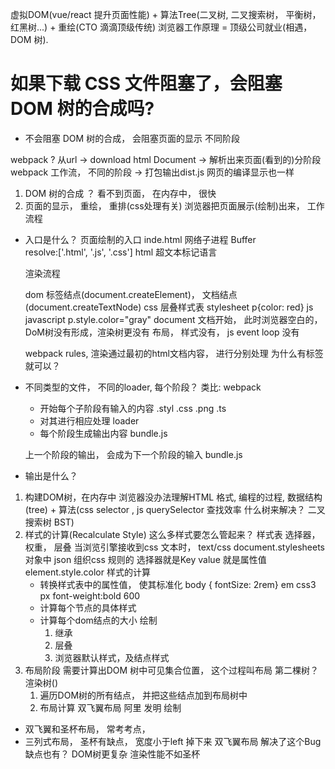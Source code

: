 虚拟DOM(vue/react 提升页面性能) + 算法Tree(二叉树, 二叉搜索树， 平衡树， 红黑树...) + 重绘(CTO 滴滴顶级传统)  浏览器工作原理 = 顶级公司就业(相遇， DOM 树).

# 如果下载 CSS 文件阻塞了，会阻塞 DOM 树的合成吗?
- 不会阻塞 DOM 树的合成， 会阻塞页面的显示 
    不同阶段 

webpack ? 从url -> download html Document -> 解析出来页面(看到的)分阶段 
webpack 工作流， 不同的阶段 -> 打包输出dist.js
网页的编译显示也一样

1. DOM 树的合成 ？ 看不到页面， 在内存中， 很快
2. 页面的显示， 重绘， 重排(css处理有关)
浏览器把页面展示(绘制)出来， 工作流程
- 入口是什么？  页面绘制的入口 inde.html  网络子进程  Buffer  
    resolve:['.html', '.js', '.css']
    html 超文本标记语言  <p>渲染流程</p>
    dom    标签结点(document.createElement)， 文档结点(document.createTextNode)
    css 层叠样式表  stylesheet  p{color: red}
    js javascript   p.style.color="gray"
    document 文档开始， 此时浏览器空白的， DoM树没有形成，渲染树更没有
    布局， 样式没有， js event loop 没有

    webpack rules, 渲染通过最初的html文档内容， 进行分别处理 
    为什么有标签就可以？


- 不同类型的文件， 不同的loader,
    每个阶段？ 
    类比: 
    webpack 
    - 开始每个子阶段有输入的内容  .styl .css .png .ts
    - 对其进行相应处理   loader
    - 每个阶段生成输出内容  bundle.js

    上一个阶段的输出， 会成为下一个阶段的输入 bundle.js

- 输出是什么？


1. 构建DOM树，在内存中
    浏览器没办法理解HTML 格式,
    编程的过程,  数据结构(tree) + 算法(css selector , js querySelector  查找效率 什么树来解决？ 二叉搜索树 BST)
2. 样式的计算(Recalculate Style)
    这么多样式要怎么管起来？ 样式表
    选择器， 权重， 层叠
    当浏览引擎接收到css 文本时， text/css
    document.stylesheets 对象中  json 组织css 规则的
    选择器就是Key value 就是属性值
    element.style.color
    样式的计算
    - 转换样式表中的属性值， 使其标准化
        body { fontSize: 2rem} em css3 px
        font-weight:bold      600
    - 计算每个节点的具体样式  
    - 计算每个dom结点的大小  绘制 
        1. 继承
        2. 层叠
        3. 浏览器默认样式，及结点样式
3. 布局阶段
    需要计算出DOM 树中可见集合位置， 这个过程叫布局
    第二棵树？ 渲染树()
    1. 遍历DOM树的所有结点， 并把这些结点加到布局树中
    2. 布局计算
双飞翼布局 阿里 发明
绘制

- 双飞翼和圣杯布局， 常考考点，
- 三列式布局， 圣杯有缺点， 宽度小于left 掉下来
    双飞翼布局 解决了这个Bug   缺点也有？ DOM树更复杂 渲染性能不如圣杯